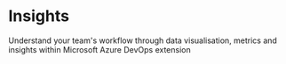 # Insights
Understand your team's workflow through data visualisation, metrics and insights within Microsoft Azure DevOps extension
